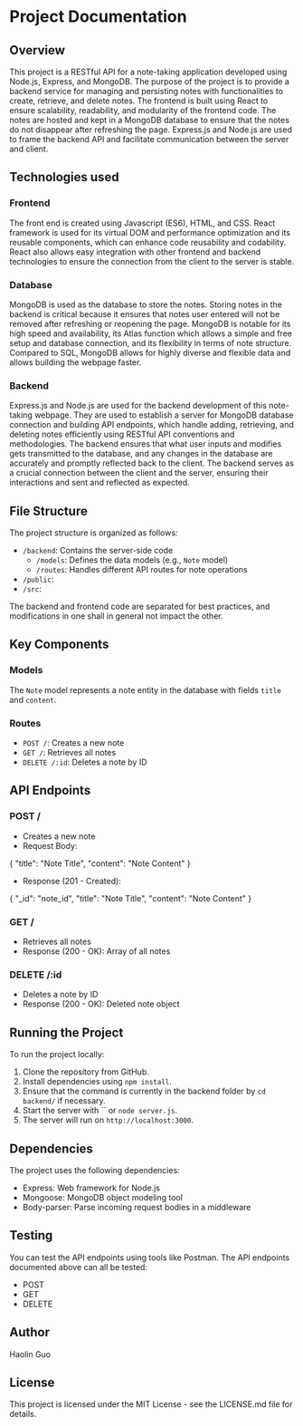 # Project Documentation

## Overview
This project is a RESTful API for a note-taking application developed using Node.js, Express, and MongoDB. The purpose of the project is to provide a backend service for managing and persisting notes with functionalities to create, retrieve, and delete notes. The frontend is built using React to ensure scalability, readability, and modularity of the frontend code. The notes are hosted and kept in a MongoDB database to ensure that the notes do not disappear after refreshing the page. Express.js and Node.js are used to frame the backend API and facilitate communication between the server and client. 

## Technologies used

### Frontend

The front end is created using Javascript (ES6), HTML, and CSS. React framework is used for its virtual DOM and performance optimization and its reusable components, which can enhance code reusability and codability. React also allows easy integration with other frontend and backend technologies to ensure the connection from the client to the server is stable. 

### Database

MongoDB is used as the database to store the notes. Storing notes in the backend is critical because it ensures that notes user entered will not be removed after refreshing or reopening the page. MongoDB is notable for its high speed and availability, its Atlas function which allows a simple and free setup and database connection, and its flexibility in terms of note structure. Compared to SQL, MongoDB allows for highly diverse and flexible data and allows building the webpage faster. 

### Backend

Express.js and Node.js are used for the backend development of this note-taking webpage. They are used to establish a server for MongoDB database connection and building API endpoints, which handle adding, retrieving, and deleting notes efficiently using RESTful API conventions and methodologies. The backend ensures that what user inputs and modifies gets transmitted to the database, and any changes in the database are accurately and promptly reflected back to the client. The backend serves as a crucial connection between the client and the server, ensuring their interactions and sent and reflected as expected. 

## File Structure
The project structure is organized as follows:
- `/backend`: Contains the server-side code
  - `/models`: Defines the data models (e.g., `Note` model)
  - `/routes`: Handles different API routes for note operations
- `/public`:
- `/src`:

The backend and frontend code are separated for best practices, and modifications in one shall in general not impact the other. 

## Key Components
### Models
The `Note` model represents a note entity in the database with fields `title` and `content`.

### Routes
- `POST /`: Creates a new note
- `GET /`: Retrieves all notes
- `DELETE /:id`: Deletes a note by ID


## API Endpoints
### POST /
- Creates a new note
- Request Body:

{
"title": "Note Title",
"content": "Note Content"
}

- Response (201 - Created):

{
"_id": "note_id",
"title": "Note Title",
"content": "Note Content"
}


### GET /
- Retrieves all notes
- Response (200 - OK): Array of all notes

### DELETE /:id
- Deletes a note by ID
- Response (200 - OK): Deleted note object

## Running the Project
To run the project locally:
1. Clone the repository from GitHub.
2. Install dependencies using `npm install`.
3. Ensure that the command is currently in the backend folder by  `cd backend/` if necessary.
4. Start the server with `` or `node server.js`.
5. The server will run on `http://localhost:3000`.

## Dependencies
The project uses the following dependencies:
- Express: Web framework for Node.js
- Mongoose: MongoDB object modeling tool
- Body-parser: Parse incoming request bodies in a middleware



## Testing
You can test the API endpoints using tools like Postman. The API endpoints documented above can all be tested:

- POST
- GET
- DELETE

## Author
Haolin Guo

## License
This project is licensed under the MIT License - see the LICENSE.md file for details.
